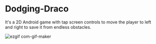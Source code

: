 # Dodging-Draco
It's a 2D Android game with tap screen controls to move the player to left and right to save it from endless obstacles.

![ezgif com-gif-maker](https://user-images.githubusercontent.com/69526660/125190175-5fabe680-e259-11eb-907e-011ec63e3935.gif)

